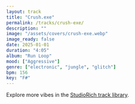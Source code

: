 ```yaml
---
layout: track
title: "Crush.exe"
permalink: /tracks/crush-exe/
description: ""
image: "/assets/covers/crush-exe.webp"
image_ready: false
date: 2025-01-01
duration: "4:05"
album: "Run Loop"
mood: ["Aggressive"]
genre: ["electronic", "jungle", "glitch"]
bpm: 156
key: "F#"
---
```


Explore more vibes in the [StudioRich track library](/tracks/).
